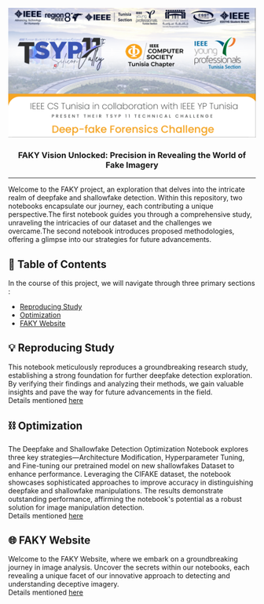<p align="center">
  <a href="" rel="noopener">
 <img src="Proposed_methodology/Optimization/images/tsyp.png" alt="Project logo"></a>
</p>
<h3 align="center">FAKY Vision Unlocked: Precision in Revealing the World of Fake Imagery
</h3>

<div align="center">


</div>

---

<p align=""> Welcome to the FAKY project, an exploration that delves into the intricate realm of deepfake and shallowfake detection. Within this repository, two notebooks encapsulate our journey, each contributing a unique perspective.The first notebook guides you through a comprehensive study, unraveling the intricacies of our dataset and the challenges we overcame.The second notebook introduces proposed methodologies, offering a glimpse into our strategies for future advancements.
    <br> 
</p>

## 📝 Table of Contents

In the course of this project, we will navigate through three primary sections  : 
- [Reproducing Study](#reproducing_study)
- [Optimization](#optimization)
- [FAKY Website](#website)


## 💡 Reproducing Study <a name = "reproducing_study"></a>

This notebook meticulously reproduces a groundbreaking research study, establishing a strong foundation for further deepfake detection exploration. By verifying their findings and analyzing their methods, we gain valuable insights and pave the way for future advancements in the field.<br>Details mentioned [here](Reproducing_Study/README.Md)

## ⛓️ Optimization <a name = "optimization"></a>

The Deepfake and Shallowfake Detection Optimization Notebook explores three key strategies—Architecture Modification, Hyperparameter Tuning, and Fine-tuning our pretrained model on new shallowfakes Dataset to enhance performance. Leveraging the CIFAKE dataset, the notebook showcases sophisticated approaches to improve accuracy in distinguishing deepfake and shallowfake manipulations. The results demonstrate outstanding performance, affirming the notebook's potential as a robust solution for image manipulation detection.
<br>Details mentioned [here](Proposed_methodology/README.Md)

## 🌐 FAKY Website <a name = "website"></a>

Welcome to the FAKY Website, where we embark on a groundbreaking journey in image analysis. Uncover the secrets within our notebooks, each revealing a unique facet of our innovative approach to detecting and understanding deceptive imagery.
<br>Details mentioned [here](FAKY_website/README.Md)
